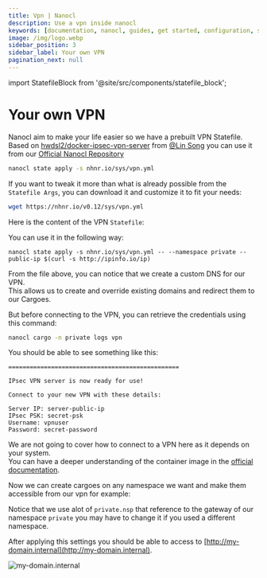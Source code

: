 ```yaml
---
title: Vpn | Nanocl
description: Use a vpn inside nanocl
keywords: [documentation, nanocl, guides, get started, configuration, state, file, config, yaml, yml, statefile, vpn, private network]
image: /img/logo.webp
sidebar_position: 3
sidebar_label: Your own VPN
pagination_next: null
---
```


import StatefileBlock from '@site/src/components/statefile_block';

# Your own VPN

Nanocl aim to make your life easier so we have a prebuilt VPN Statefile.<br />
Based on [hwdsl2/docker-ipsec-vpn-server](https://github.com/hwdsl2/docker-ipsec-vpn-server) from [@Lin Song](https://github.com/hwdsl2) you can use it from our [Official Nanocl Repository](https://nhnr.io)

```sh
nanocl state apply -s nhnr.io/sys/vpn.yml
```

If you want to tweak it more than what is already possible from the `Statefile Args`, you can download it and customize it to fit your needs:

```sh
wget https://nhnr.io/v0.12/sys/vpn.yml
```

Here is the content of the VPN `Statefile`:

<StatefileBlock example="advanced/vpn" />

You can use it in the following way:

```console
nanocl state apply -s nhnr.io/sys/vpn.yml -- --namespace private --public-ip $(curl -s http://ipinfo.io/ip)
```

From the file above, you can notice that we create a custom DNS for our VPN.<br/>
This allows us to create and override existing domains and redirect them to our Cargoes.<br/>

But before connecting to the VPN, you can retrieve the credentials using this command:

```sh
nanocl cargo -n private logs vpn
```

You should be able to see something like this:

```console
================================================

IPsec VPN server is now ready for use!

Connect to your new VPN with these details:

Server IP: server-public-ip
IPsec PSK: secret-psk
Username: vpnuser
Password: secret-password
```

We are not going to cover how to connect to a VPN here as it depends on your system.<br/>
You can have a deeper understanding of the container image in the [official documentation](https://github.com/hwdsl2/docker-ipsec-vpn-server).<br/>

Now we can create cargoes on any namespace we want and make them accessible from our vpn for example:

<StatefileBlock example="advanced/vpn-cargo" />

Notice that we use alot of `private.nsp` that reference to the gateway of our namespace `private` you may have to change it if you used a different namespace.

After applying this settings you should be able to access to [http://my-domain.internal](http://my-domain.internal).

![my-domain.internal](../../../..//static/img/my-domain.png)
